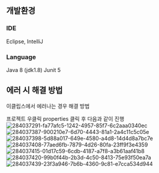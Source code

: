 ## 개발환경
### IDE
Eclipse, IntelliJ
### Language
Java 8 (jdk1.8)
Junit 5

## 에러 시 해결 방법
이클립스에서 에러나는 경우 해결 방법

프로젝트 우클릭 properties 클릭 후 다음과 같이 진행
![284037291-fa77afc5-1242-4957-85f7-6c2aaa0340ec](https://github.com/CAU-Design-Pattern/HolubSQL/assets/39735744/bc0cf32b-9f78-4dcb-98d6-a3454fbcf024)
![284037387-900210e7-6d70-4443-81a1-2a4c11c5c05e](https://github.com/CAU-Design-Pattern/HolubSQL/assets/39735744/2e04559f-47d3-440c-92b7-638abac2ff37)
![284037398-5d88a017-649e-4580-a4d8-14d4d8a7bc7e](https://github.com/CAU-Design-Pattern/HolubSQL/assets/39735744/c07d204f-61ec-4df9-accd-1c2b2786a623)
![284037408-77aed6fb-7879-4d26-80fa-23ff9f3e4359](https://github.com/CAU-Design-Pattern/HolubSQL/assets/39735744/3e1074e6-bfe6-4cf1-a28f-59c181f95652)
![284037415-01d17c59-6cdb-4187-a7f8-a3b61aaf41b8](https://github.com/CAU-Design-Pattern/HolubSQL/assets/39735744/947c4163-d415-429b-af5a-69d34c6cdf85)
![284037420-99b0f44b-2b3d-4c50-8413-75e93f50ea7a](https://github.com/CAU-Design-Pattern/HolubSQL/assets/39735744/750a78fa-11db-4e14-8fee-aa20caf33b1f)
![284037439-23f3a946-7b6b-4360-9c81-e7cca534d944](https://github.com/CAU-Design-Pattern/HolubSQL/assets/39735744/7d159a0d-6990-46da-a1ae-a828589aeaca)
